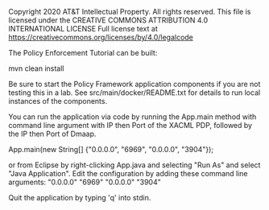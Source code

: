 Copyright 2020 AT&T Intellectual Property. All rights reserved.
This file is licensed under the CREATIVE COMMONS ATTRIBUTION 4.0 INTERNATIONAL LICENSE
Full license text at https://creativecommons.org/licenses/by/4.0/legalcode

The Policy Enforcement Tutorial can be built:

mvn clean install

Be sure to start the Policy Framework application components if you are not testing this in a lab. See
src/main/docker/README.txt for details to run local instances of the components.

You can run the application via code by running the App.main method with command line argument with IP then Port
of the XACML PDP, followed by the IP then Port of Dmaap.

App.main(new String[] {"0.0.0.0", "6969", "0.0.0.0", "3904"});

or from Eclipse by right-clicking App.java and selecting "Run As" and select "Java Application". Edit the
configuration by adding these command line arguments: "0.0.0.0" "6969" "0.0.0.0" "3904"

Quit the application by typing 'q' into stdin.
